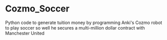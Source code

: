 # Cozmo_Soccer
Python code to generate tuition money by programming Anki's Cozmo robot to play soccer so well he secures a multi-million dollar contract with Manchester United
